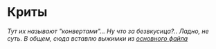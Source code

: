 # Криты
*Тут их называют "конвертами"... Ну что за безвкусица?.. Ладно, не суть. В общем, сюда вставлю выжимки из [основного файла](./note.md)*

